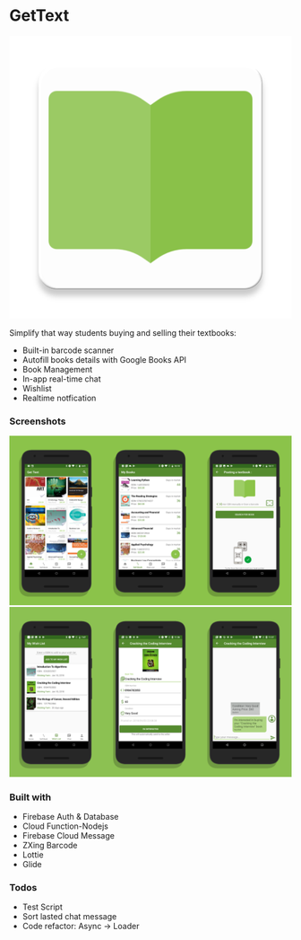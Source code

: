 # GetText
![App Logo](https://github.com/huyNhat/getText/blob/master/ic_gettext_launcher-web.png)

Simplify that way students buying and selling their textbooks:
  - Built-in barcode scanner
  - Autofill books details with Google Books API
  - Book Management
  - In-app real-time chat
  - Wishlist
  - Realtime notfication
### Screenshots
![App Screenshots](https://github.com/huyNhat/getText/blob/master/get_text.png)
![More Screenshots](https://github.com/huyNhat/getText/blob/master/additonal_screens.png)

### Built with
- Firebase Auth & Database
- Cloud Function-Nodejs
- Firebase Cloud Message
- ZXing Barcode
- Lottie
- Glide
### Todos
 - Test Script
 - Sort lasted chat message
 - Code refactor: Async -> Loader






